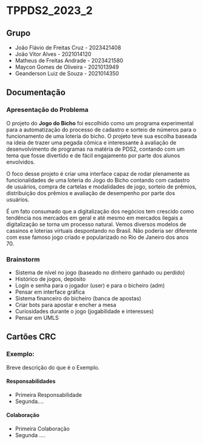 # TPPDS2_2023_2

## Grupo

- João Flávio de Freitas Cruz - 2023421408
- João Vitor Alves - 2021014120
- Matheus de Freitas Andrade - 2023421580
- Maycon Gomes de Oliveira - 2021013949
- Geanderson Luiz de Souza - 2021014350


## Documentação

### Apresentação do Problema

O projeto do **Jogo do Bicho** foi escolhido como um programa experimental para a automatização do processo de cadastro
e sorteio de números para o funcionamento de uma loteria do bicho. O projeto teve sua escolha baseada na ideia de
trazer uma pegada cômica e interessante à avaliação de desenvolvimento de programas na matéria de PDS2, contando com um
tema que fosse divertido e de fácil engajamento por parte dos alunos envolvidos.

O foco desse projeto é criar uma interface capaz de rodar plenamente as funcionalidades de uma loteria do Jogo do Bicho
contando com cadastro de usuários, compra de cartelas e modalidades de jogo, sorteio de prêmios, distribuição dos
prêmios e avaliação de desempenho por parte dos usuários.

É um fato consumado que a digitalização dos negócios tem crescido como tendência nos mercados em geral e até mesmo em
mercados ilegais a digitalização se torna um processo natural. Vemos diversos modelos de cassinos e loterias virtuais
despontando no Brasil. Não poderia ser diferente com esse famoso jogo criado e popularizado no Rio de Janeiro dos anos
70.

### Brainstorm

- Sistema de nível no jogo (baseado no dinheiro ganhado ou perdido)
- Histórico de jogos, depósito
- Login e senha para o jogador (user) e para o bicheiro (adm)
- Pensar em interface gráfica
- Sistema financeiro do bicheiro (banca de apostas)
- Criar bots para apostar e encher a mesa
- Curiosidades durante o jogo (jogabilidade e interesses)
- Pensar em UMLS

## Cartões CRC

### Exemplo:

Breve descrição do que é o Exemplo.

#### Responsabilidades

- Primeira Responsabilidade
- Segunda....

#### Colaboração

- Primeira Colaboração
- Segunda ....

